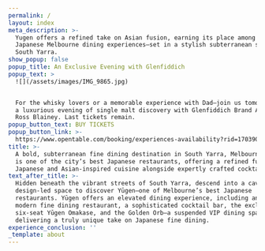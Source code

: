 ```yaml
---
permalink: /
layout: index
meta_description: >-
  Yugen offers a refined take on Asian fusion, earning its place among the best
  Japanese Melbourne dining experiences—set in a stylish subterranean space in
  South Yarra.
show_popup: false
popup_title: An Exclusive Evening with Glenfiddich
popup_text: >
  ![](/assets/images/IMG_9865.jpg)


  For the whisky lovers or a memorable experience with Dad–join us tomorrow for
  a luxurious evening of single malt discovery with Glenfiddich Brand Ambassador
  Ross Blainey. Last tickets remain.
popup_button_text: BUY TICKETS
popup_button_link: >-
  https://www.opentable.com/booking/experiences-availability?rid=170390&restref=170390&experienceId=512550&utm_source=external&utm_medium=referral&utm_campaign=shared
title: >-
  A bold, subterranean fine dining destination in South Yarra, Melbourne—Yūgen
  is one of the city’s best Japanese restaurants, offering a refined fusion of
  Japanese and Asian-inspired cuisine alongside expertly crafted cocktails.
text_after_title: >-
  Hidden beneath the vibrant streets of South Yarra, descend into a cavernous,
  design-led space to discover Yūgen–one of Melbourne’s best Japanese
  restaurants. Yūgen offers an elevated dining experience, including an 85-seat
  modern fine dining restaurant, a sophisticated cocktail bar, the exclusive
  six-seat Yūgen Omakase, and the Golden Orb—a suspended VIP dining space
  delivering a truly unique take on Japanese fine dining.
experience_conclusion: ''
_template: about
---
```


